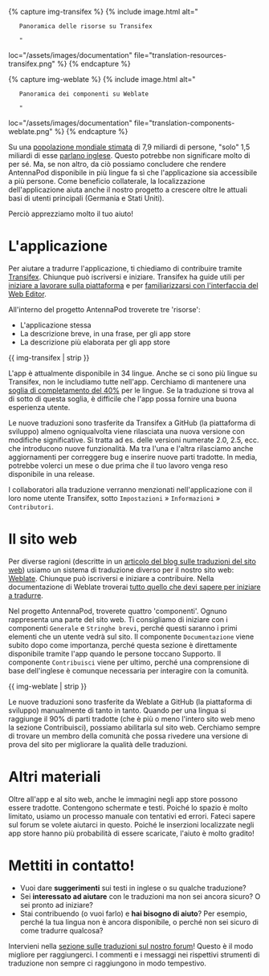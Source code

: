 {% capture img-transifex %} {% include image.html alt="

       Panoramica delle risorse su Transifex

       "

loc="/assets/images/documentation" file="translation-resources-transifex.png" %} {% endcapture %}

{% capture img-weblate %} {% include image.html alt="

       Panoramica dei componenti su Weblate

       "

loc="/assets/images/documentation" file="translation-components-weblate.png" %} {% endcapture %}

Su una [popolazione mondiale stimata](https://it.wikipedia.org/wiki/Popolazione_mondiale) di 7,9 miliardi di persone, "solo" 1,5 miliardi di esse [parlano inglese](https://www.ethnologue.com/insights/ethnologue200/). Questo potrebbe non significare molto di per sé. Ma, se non altro, da ciò possiamo concludere che rendere AntennaPod disponibile in più lingue fa sì che l'applicazione sia accessibile a più persone. Come beneficio collaterale, la localizzazione dell'applicazione aiuta anche il nostro progetto a crescere oltre le attuali basi di utenti principali (Germania e Stati Uniti).

Perciò apprezziamo molto il tuo aiuto!

# L'applicazione

Per aiutare a tradurre l'applicazione, ti chiediamo di contribuire tramite [Transifex](https://www.transifex.com/antennapod/antennapod/). Chiunque può iscriversi e iniziare. Transifex ha guide utili per [iniziare a lavorare sulla piattaforma](https://docs.transifex.com/getting-started-1/translators) e per [familiarizzarsi con l'interfaccia del Web Editor](https://docs.transifex.com/translation/translating-with-the-web-editor).

All'interno del progetto AntennaPod troverete tre 'risorse':

- L'applicazione stessa
- La descrizione breve, in una frase, per gli app store
- La descrizione più elaborata per gli app store

{{ img-transifex | strip }}

L'app è attualmente disponibile in 34 lingue. Anche se ci sono più lingue su Transifex, non le includiamo tutte nell'app. Cerchiamo di mantenere una [soglia di completamento del 40%](https://github.com/AntennaPod/AntennaPod/pull/4112) per le lingue. Se la traduzione si trova al di sotto di questa soglia, è difficile che l'app possa fornire una buona esperienza utente.

Le nuove traduzioni sono trasferite da Transifex a GitHub (la piattaforma di sviluppo) almeno ogniqualvolta viene rilasciata una nuova versione con modifiche significative. Si tratta ad es. delle versioni numerate 2.0, 2.5, ecc. che introducono nuove funzionalità. Ma tra l'una e l'altra rilasciamo anche aggiornamenti per correggere bug e inserire nuove parti tradotte. In media, potrebbe volerci un mese o due prima che il tuo lavoro venga reso disponibile in una release.

I collaboratori alla traduzione verranno menzionati nell'applicazione con il loro nome utente Transifex, sotto `Impostazioni` » `Informazioni` » `Contributori`.

# Il sito web

Per diverse ragioni (descritte in un [articolo del blog sulle traduzioni del sito web](/blog/2022/01/website-translations)) usiamo un sistema di traduzione diverso per il nostro sito web: [Weblate](https://hosted.weblate.org/projects/antennapod/). Chiunque può iscriversi e iniziare a contribuire. Nella documentazione di Weblate troverai [tutto quello che devi sapere per iniziare a tradurre](https://docs.weblate.org/en/latest/user/translating.html).

Nel progetto AntennaPod, troverete quattro 'componenti'. Ognuno rappresenta una parte del sito web. Ti consigliamo di iniziare con i componenti `Generale` e `Stringhe brevi`, perché questi saranno i primi elementi che un utente vedrà sul sito. Il componente `Documentazione` viene subito dopo come importanza, perché questa sezione è direttamente disponibile tramite l'app quando le persone toccano Supporto. Il componente `Contribuisci` viene per ultimo, perché una comprensione di base dell'inglese è comunque necessaria per interagire con la comunità.

{{ img-weblate | strip }}

Le nuove traduzioni sono trasferite da Weblate a GitHub (la piattaforma di sviluppo) manualmente di tanto in tanto. Quando per una lingua si raggiunge il 90% di parti tradotte (che è più o meno l'intero sito web meno la sezione Contribuisci), possiamo abilitarla sul sito web. Cerchiamo sempre di trovare un membro della comunità che possa rivedere una versione di prova del sito per migliorare la qualità delle traduzioni.

# Altri materiali

Oltre all'app e al sito web, anche le immagini negli app store possono essere tradotte. Contengono schermate e testi. Poiché lo spazio è molto limitato, usiamo un processo manuale con tentativi ed errori. Fateci sapere sul forum se volete aiutarci in questo. Poiché le inserzioni localizzate negli app store hanno più probabilità di essere scaricate, l'aiuto è molto gradito!

# Mettiti in contatto!

* Vuoi dare **suggerimenti** sui testi in inglese o su qualche traduzione?
* Sei **interessato ad aiutare** con le traduzioni ma non sei ancora sicuro? O sei pronto ad iniziare?
* Stai contribuendo (o vuoi farlo) e **hai bisogno di aiuto**? Per esempio, perché la tua lingua non è ancora disponibile, o perché non sei sicuro di come tradurre qualcosa?

Intervieni nella [sezione sulle traduzioni sul nostro forum](https://forum.antennapod.org/c/translations/11)! Questo è il modo migliore per raggiungerci. I commenti e i messaggi nei rispettivi strumenti di traduzione non sempre ci raggiungono in modo tempestivo.
